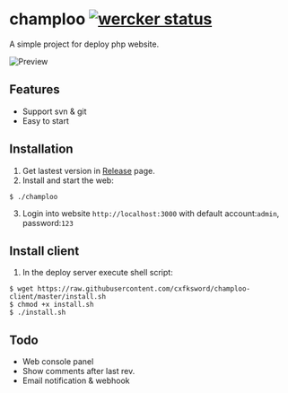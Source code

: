 champloo  [![wercker status](https://app.wercker.com/status/fc23dcf2cd76e92e4f20a1e761793871/s "wercker status")](https://app.wercker.com/project/bykey/fc23dcf2cd76e92e4f20a1e761793871)
========

A simple project for deploy php website.

![Preview](http://ww2.sinaimg.cn/large/7ce4a9f6gw1ekc1bg5ljyj20o40ggwfb.jpg)

## Features

- Support svn & git
- Easy to start

## Installation

1. Get lastest version in [Release](https://github.com/cxfksword/champloo/releases) page. 
2. Install and start the web:
```
$ ./champloo
```
3. Login into website ```http://localhost:3000``` with default account:```admin```, password:```123```

## Install client

1. In the deploy server execute shell script:
```
$ wget https://raw.githubusercontent.com/cxfksword/champloo-client/master/install.sh
$ chmod +x install.sh
$ ./install.sh
```

## Todo

- Web console panel
- Show comments after last rev.
- Email notification & webhook
